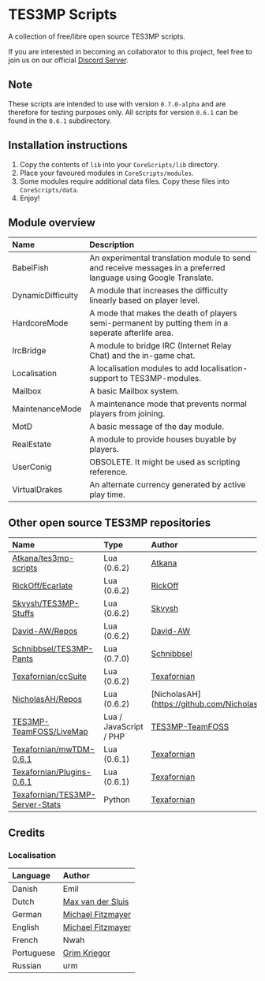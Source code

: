 # TES3MP Scripts

A collection of free/libre open source TES3MP scripts.

If you are interested in becoming an collaborator to this project, feel
free to join us on our official [Discord Server](https://discord.gg/uFCN6GP).

## Note

These scripts are intended to use with version `0.7.0-alpha` and are
therefore for testing purposes only. All scripts for version `0.6.1` can
be found in the `0.6.1` subdirectory.

## Installation instructions

1. Copy the contents of `lib` into your `CoreScripts/lib` directory.
2. Place your favoured modules in `CoreScripts/modules`.
3. Some modules require additional data files. Copy these files into `CoreScripts/data`.
4. Enjoy!

## Module overview

| Name              | Description                                                                                                     |
| :---------------- | :-------------------------------------------------------------------------------------------------------------- |
| BabelFish         | An experimental translation module to send and receive messages in a preferred language using Google Translate. |
| DynamicDifficulty | A module that increases the difficulty linearly based on player level.                                          |
| HardcoreMode      | A mode that makes the death of players semi-permanent by putting them in a seperate afterlife area.             |
| IrcBridge         | A module to bridge IRC (Internet Relay Chat) and the in-game chat.                                              |
| Localisation      | A localisation modules to add localisation-support to TES3MP-modules.                                           |
| Mailbox           | A basic Mailbox system.                                                                                         |
| MaintenanceMode   | A maintenance mode that prevents normal players from joining.                                                   |
| MotD              | A basic message of the day module.                                                                              |
| RealEstate        | A module to provide houses buyable by players.                                                                  |
| UserConig         | OBSOLETE. It might be used as scripting reference.                                                              |
| VirtualDrakes     | An alternate currency generated by active play time.                                                            |

## Other open source TES3MP repositories

| Name                                                                                          | Type                   | Author                                                |
| :-------------------------------------------------------------------------------------------- | :--------------------- | :---------------------------------------------------- |
| [Atkana/tes3mp-scripts](https://github.com/Atkana/tes3mp-scripts/)                            | Lua (0.6.2)            | [Atkana](https://github.com/Atkana)                   |
| [RickOff/Ecarlate](https://github.com/rickoff/Tes3mp-Ecarlate-Script)       				    | Lua (0.6.2)            | [RickOff](https://morrowindserveurfr.wixsite.com/ecarlates) |
| [Skvysh/TES3MP-Stuffs](https://github.com/Skvysh/TES3MP-Scripts/)                             | Lua (0.6.2)            | [Skvysh](https://github.com/Skvysh)          		 |
| [David-AW/Repos](https://github.com/David-AW?tab=repositories)		  				        | Lua (0.6.2)            | [David-AW](https://github.com/David-AW)         		 |
| [Schnibbsel/TES3MP-Pants](https://github.com/Schnibbsel/TES3MP-Pants)                         | Lua (0.7.0)            | [Schnibbsel](https://github.com/Schnibbsel)           |
| [Texafornian/ccSuite](https://github.com/Texafornian/TCC-0.6.1)                               | Lua (0.6.2)            | [Texafornian](https://github.com/Texafornian)         |
| [NicholasAH/Repos](https://github.com/NicholasAH?tab=repositories)		     			    | Lua (0.6.2)            | [NicholasAH](https://github.com/NicholasAH      		 |
| [TES3MP-TeamFOSS/LiveMap](https://github.com/TES3MP-TeamFOSS/LiveMap)                         | Lua / JavaScript / PHP | [TES3MP-TeamFOSS](https://github.com/TES3MP-TeamFOSS) |
| [Texafornian/mwTDM-0.6.1](https://github.com/Texafornian/mwTDM-0.6.1)                         | Lua (0.6.1)            | [Texafornian](https://github.com/Texafornian)         |
| [Texafornian/Plugins-0.6.1](https://github.com/Texafornian/Plugins-0.6.1)                     | Lua (0.6.1)            | [Texafornian](https://github.com/Texafornian)         |
| [Texafornian/TES3MP-Server-Stats](https://github.com/Texafornian/TES3MP-Server-Stats)         | Python                 | [Texafornian](https://github.com/Texafornian)         |



## Credits

### Localisation

| Language   | Author                                                |
| :--------- | :---------------------------------------------------- |
| Danish     | Emil                                                  |
| Dutch      | [Max van der Sluis](https://github.com/1338)          |
| German     | [Michael Fitzmayer](https://github.com/mupfelofen-de) |
| English    | [Michael Fitzmayer](https://github.com/mupfelofen-de) |
| French     | Nwah                                                  |
| Portuguese | [Grim Kriegor](https://github.com/GrimKriegor)        |
| Russian    | urm                                                   |
